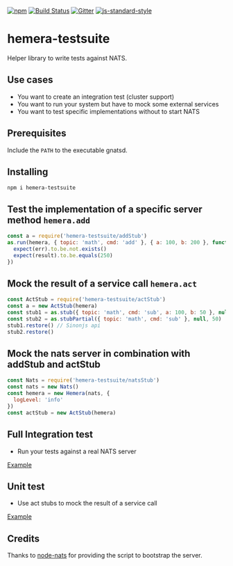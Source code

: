 [![npm](https://img.shields.io/npm/v/hemera-testsuite.svg?maxAge=3600)](https://github.com/hemerajs/hemera-testsuite)
[![Build Status](https://travis-ci.org/hemerajs/hemera-testsuite.svg?branch=master)](https://travis-ci.org/hemerajs/hemera-testsuite)
[![Gitter](https://img.shields.io/gitter/room/nwjs/nw.js.svg)](https://gitter.im/hemerajs/hemera)
[![js-standard-style](https://img.shields.io/badge/code%20style-standard-brightgreen.svg)](http://standardjs.com)

# hemera-testsuite
Helper library to write tests against NATS.

## Use cases

- You want to create an integration test (cluster support)
- You want to run your system but have to mock some external services
- You want to test specific implementations without to start NATS

## Prerequisites

Include the `PATH` to the executable gnatsd.

## Installing

```
npm i hemera-testsuite
```

## Test the implementation of a specific server method `hemera.add`
```js
const a = require('hemera-testsuite/addStub')
as.run(hemera, { topic: 'math', cmd: 'add' }, { a: 100, b: 200 }, function (err, result) {
  expect(err).to.be.not.exists()
  expect(result).to.be.equals(250)
})
```

## Mock the result of a service call `hemera.act`
```js
const ActStub = require('hemera-testsuite/actStub')
const a = new ActStub(hemera)
const stub1 = as.stub({ topic: 'math', cmd: 'sub', a: 100, b: 50 }, null, 50)
const stub2 = as.stubPartial({ topic: 'math', cmd: 'sub' }, null, 50)
stub1.restore() // Sinonjs api
stub2.restore()
```

## Mock the nats server in combination with addStub and actStub
```js
const Nats = require('hemera-testsuite/natsStub')
const nats = new Nats()
const hemera = new Hemera(nats, {
  logLevel: 'info'
})
const actStub = new ActStub(hemera)
```

## Full Integration test

- Run your tests against a real NATS server

[Example](https://github.com/hemerajs/hemera/blob/master/test/hemera/index.spec.js)

## Unit test

- Use act stubs to mock the result of a service call

[Example](https://github.com/hemerajs/hemera/blob/master/examples/testing/unittest.js)

## Credits
Thanks to [node-nats](https://github.com/nats-io/node-nats) for providing the script to bootstrap the server.
